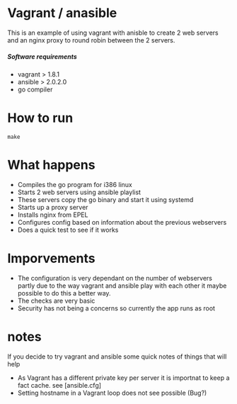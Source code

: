 # Vagrant / anasible
This is an example of using vagrant with anisble to create 2 web servers and an nginx proxy to round robin between the 2 servers.
##### Software requirements
   - vagrant > 1.8.1
   - ansible > 2.0.2.0
   - go compiler
# How to run
```
make
```
# What happens
   - Compiles the go program for i386 linux 
   - Starts 2 web servers using ansible playlist
   - These servers copy the go binary and start it using systemd
   - Starts up a proxy server
   - Installs nginx from EPEL
   - Configures config based on information about the previous webservers
   - Does a quick test to see if it works


# Imporvements
   - The configuration is very dependant on the number of webservers partly due to the way vagrant and ansible play with each other it maybe possible to do this a better way.
   - The checks are very basic 
   - Security has not being a concerns so currently the app runs as root

# notes 
If you decide to try vagrant and ansible some quick notes of things that will help
- As Vagrant has a different private key per server it is importnat to keep a fact cache. see [ansible.cfg]
- Setting hostname in a Vagrant loop does not see possible (Bug?)

